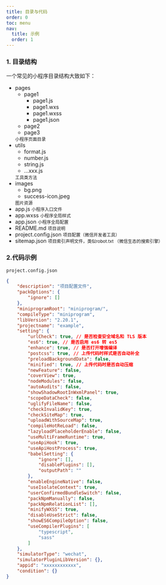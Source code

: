 ```yaml
---
title: 目录与代码
order: 0
toc: menu
nav:
  title: 示例
  order: 1
---
```


### 1. 目录结构

一个常见的小程序目录结构大致如下：

<Tree>
  <ul>
    <li>
      pages
      <ul>
       <li>
        page1
          <ul>
            <li>page1.js</li>
            <li>page1.wxs</li>
            <li>page1.wxss</li>
            <li>page1.json</li>
          </ul>
       </li>
       <li>page2</li>
       <li>page3</li>
      </ul>
      <small>小程序页面目录</small>
    </li>
    <li>
      utils
      <ul>
       <li>format.js</li>
       <li>number.js</li>
       <li>string.js</li>
       <li>...xxx.js</li>
      </ul>
      <small>工具类方法</small>
    </li>
    <li>
      images
      <ul>
        <li>bg.png</li>
        <li>success-icon.jpeg</li>
      </ul>
       <small>图片资源</small>
    </li>
    <li>
      app.js
      <small>小程序入口文件</small>
    </li>
    <li>
      app.wxss
      <small>小程序全局样式</small>
    </li>
    <li>
      app.json
      <small>小程序全局配置</small>
    </li>
    <li>
      README.md
       <small>项目说明</small>
    </li>
    <li>
      project.config.json
       <small>项目配置（微信开发者工具）</small>
    </li>
    <li>
      sitemap.json
       <small>项目索引声明文件，类似robot.txt （微信生态的搜索引擎）</small>
    </li>
  </ul>
</Tree>


### 2.代码示例

`project.config.json`

```json
{
    "description": "项目配置文件",
    "packOptions": {
        "ignore": []
    },
    "miniprogramRoot": "miniprogram/",
    "compileType": "miniprogram",
    "libVersion": "2.20.1",
    "projectname": "example",
    "setting": {
        "urlCheck": true, // 是否检查安全域名和 TLS 版本
        "es6": true, // 是否启用 es6 转 es5
        "enhance": true, // 是否打开增强编译
        "postcss": true, // 上传代码时样式是否自动补全
        "preloadBackgroundData": false,
        "minified": true, // 上传代码时是否自动压缩
        "newFeature": false,
        "coverView": true,
        "nodeModules": false,
        "autoAudits": false,
        "showShadowRootInWxmlPanel": true,
        "scopeDataCheck": false,
        "uglifyFileName": false,
        "checkInvalidKey": true,
        "checkSiteMap": true,
        "uploadWithSourceMap": true,
        "compileHotReLoad": false,
        "lazyloadPlaceholderEnable": false,
        "useMultiFrameRuntime": true,
        "useApiHook": true,
        "useApiHostProcess": true,
        "babelSetting": {
            "ignore": [],
            "disablePlugins": [],
            "outputPath": ""
        },
        "enableEngineNative": false,
        "useIsolateContext": true,
        "userConfirmedBundleSwitch": false,
        "packNpmManually": false,
        "packNpmRelationList": [],
        "minifyWXSS": true,
        "disableUseStrict": false,
        "showES6CompileOption": false,
        "useCompilerPlugins": [
            "typescript",
            "sass"
        ]
    },
    "simulatorType": "wechat",
    "simulatorPluginLibVersion": {},
    "appid": "xxxxxxxxxxxx",
    "condition": {}
}
```



